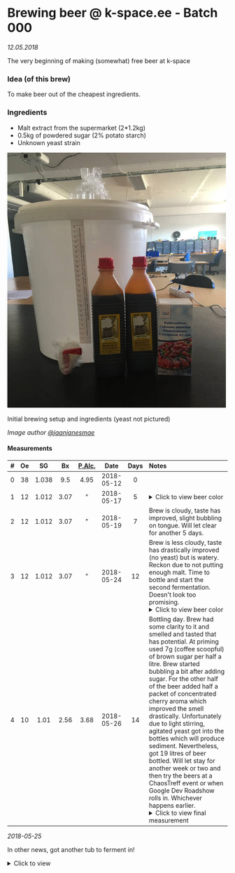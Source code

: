 # Brewing beer @ k-space.ee - Batch 000

_12.05.2018_

The very beginning of making (somewhat) free beer at k-space

### Idea (of this brew)
To make beer out of the cheapest ingredients.

### Ingredients
* Malt extract from the supermarket (2*1.2kg)
* 0.5kg of powdered sugar (2% potato starch)
* Unknown yeast strain

![Image of initial setup](img/0000.jpg)

Initial brewing setup and ingredients (yeast not pictured)

_Image author [@jaanjanesmae](https://github.com/janesmae)_

#### Measurements

| # | Oe |   SG  |  Bx  | [P.Alc.](https://www.brewersfriend.com/abv-calculator/ "Potential alcohol if Final Gravity is 1.019") |   Date   | Days | Notes |
| - | :-: | :---: | :--: | :----: | :------------------: | :-: | :---- |
| 0 | 38 | 1.038 |  9.5 |  4.95  | 2018-05-12 | 0 |
| 1 | 12 | 1.012 |  3.07 |   "   | 2018-05-17 | 5 | <details><summary>Click to view beer color</summary><p><img src="img/0001.jpg" alt="Measuring cylinder and cup" title="Measuring cylinder and beer tasting" /></p><p>_Image author [@jaanjanesmae](https://github.com/janesmae)_</p></details> |
| 2 | 12 | 1.012 |  3.07 |   "   | 2018-05-19 | 7 | Brew is cloudy, taste has improved, slight bubbling on tongue. Will let clear for another 5 days. |
| 3 | 12 | 1.012 |  3.07 |   "   | 2018-05-24 | 12 | Brew is less cloudy, taste has drastically improved (no yeast) but is watery. Reckon due to not putting enough malt. Time to bottle and start the second fermentation. Doesn't look too promising. <details><summary>Click to view beer color</summary><p><img src="img/0002.jpg" alt="Measuring cylinder and cup" title="Image of beer color and measuring cylinder" /></p></details> |
| 4 | 10 | 1.01 | 2.56 | 3.68 | 2018-05-26 | 14 | Bottling day. Brew had some clarity to it and smelled and tasted that has potential. At priming used 7g (coffee scoopful) of brown sugar per half a litre. Brew started bubbling a bit after adding sugar. For the other half of the beer added half a packet of concentrated cherry aroma which improved the smell drastically. Unfortunately due to light stirring, agitated yeast got into the bottles which will produce sediment. Nevertheless, got 19 litres of beer bottled. Will let stay for another week or two and then try the beers at a ChaosTreff event or when Google Dev Roadshow rolls in. Whichever happens earlier. <details><summary>Click to view final measurement</summary><p><img src="img/0004.jpg" alt="Measuring cylinder with hydrometer" title="Final Gravity of the brew" /></p></details> |

_2018-05-25_

In other news, got another tub to ferment in! 

<details><summary>Click to view</summary><p><img src="img/0003.jpg" alt="New tun, bottle filler and airlock" title="Image of new tun" /></p><p>New ~30 litre fermentation bucket! Doubling Ballmer Peak production capacity!</p></details>
